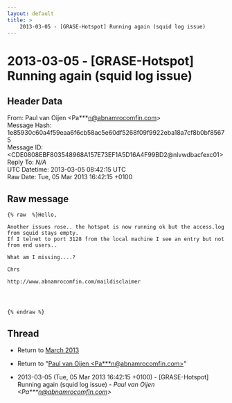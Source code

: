 ```yaml
---
layout: default
title: >
    2013-03-05 - [GRASE-Hotspot] Running again (squid log issue)
---
```


# 2013-03-05 - [GRASE-Hotspot] Running again (squid log issue)

## Header Data

From: Paul van Oijen \<Pa***n@abnamrocomfin.com\><br>
Message Hash: 1e85930c60a4f59eaa6f6cb58ac5e60df5268f09f9922eba18a7cf8b0bf85675<br>
Message ID: \<CDE0808EBF803548968A157E73EF1A5D16A4F99BD2@nlvwdbacfexc01\><br>
Reply To: _N/A_<br>
UTC Datetime: 2013-03-05 08:42:15 UTC<br>
Raw Date: Tue, 05 Mar 2013 16:42:15 +0100<br>

## Raw message

```
{% raw  %}Hello,

Another issues rose.. the hotspot is now running ok but the access.log from squid stays empty.
If I telnet to port 3128 from the local machine I see an entry but not from end users..

What am I missing....?

Chrs

http://www.abnamrocomfin.com/maildisclaimer




{% endraw %}
```

## Thread

+ Return to [March 2013](/archive/2013/03)

+ Return to "[Paul van Oijen <Pa***n<span>@</span>abnamrocomfin.com>](/authors/pa___n_at_abnamrocomfin_com)"

+ 2013-03-05 (Tue, 05 Mar 2013 16:42:15 +0100) - [GRASE-Hotspot] Running again (squid log issue) - _Paul van Oijen \<Pa***n@abnamrocomfin.com\>_

